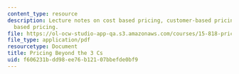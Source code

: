 ```yaml
---
content_type: resource
description: Lecture notes on cost based pricing, customer-based pricing, and competition
  based pricing.
file: https://ol-ocw-studio-app-qa.s3.amazonaws.com/courses/15-818-pricing-spring-2010/f606231bdd98ee76b12107bbefde0bf9_MIT15_818S10_lec01.pdf
file_type: application/pdf
resourcetype: Document
title: Pricing Beyond the 3 Cs
uid: f606231b-dd98-ee76-b121-07bbefde0bf9
---
```

